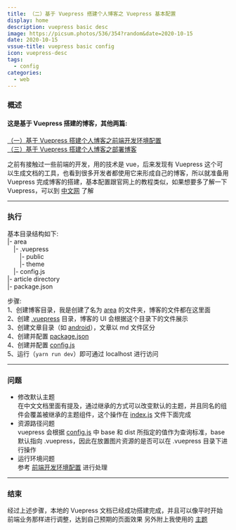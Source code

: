 ```yaml
---
title: （二）基于 Vuepress 搭建个人博客之 Vuepress 基本配置
display: home
description: vuepress basic desc
image: https://picsum.photos/536/354?random&date=2020-10-15
date: 2020-10-15
vssue-title: vuepress basic config
icon: vuepress-desc
tags:
  - config
categories:
  - web
---
```


### 概述

#### 这是基于 Vuepress 搭建的博客，其他两篇:

[（一）基于 Vuepress 搭建个人博客之前端开发环境配置](https://www.zakli.cn/web/web-env.html)<br/>
[（三）基于 Vuepress 搭建个人博客之部署博客](https://www.zakli.cn/web/deploy-blog.html)

之前有接触过一些前端的开发，用的技术是 vue，后来发现有 Vuepress 这个可以生成文档的工具，也看到很多开发者都使用它来形成自己的博客，所以就准备用 Vuepress 完成博客的搭建，基本配置跟官网上的教程类似，如果想要多了解一下 Vuepress，可以到 [中文网](http://caibaojian.com/vuepress/) 了解

---

### 执行
基本目录结构如下:<br/>
|- area<br/>
&emsp;|- .vuepress<br/>
&emsp;&emsp;|- public<br/>
&emsp;&emsp;|- theme<br/>
&emsp;|- config.js<br/>
|- article directory<br/>
|- package.json <br/>

步骤:<br/>
1、创建博客目录，我是创建了名为 [area](https://github.com/ZakAnun/area) 的文件夹，博客的文件都在这里面<br/>
2、创建 [.vuepress](https://github.com/ZakAnun/area/tree/master/.vuepress) 目录，博客的 UI 会根据这个目录下的文件展示<br/>
3、创建文章目录（如 [android](https://github.com/ZakAnun/area/tree/master/android)），文章以 md 文件区分<br/>
4、创建并配置 [package.json](https://github.com/ZakAnun/area/blob/master/package.json)<br/>
4、创建并配置 [config.js](https://github.com/ZakAnun/area/blob/master/.vuepress/config.js)<br/>
5、运行（`yarn run dev`）即可通过 localhost 进行访问<br/>

---

### 问题
- 修改默认主题<br/>
在中文文档里面有提及，通过继承的方式可以改变默认的主题，并且同名的组件会覆盖被继承的主题组件，这个操作在 [index.js](https://github.com/ZakAnun/area/blob/master/.vuepress/theme/index.js) 文件下面完成<br/>
- 资源路径问题<br/>
vuepress 会根据 [config.js](https://github.com/ZakAnun/area/blob/master/.vuepress/config.js) 中 base 和 dist 所指定的值作为查询标准，base 默认指向 .vuepress，因此在放置图片资源的是否可以在 .vuepress 目录下进行操作<br/>
- 运行环境问题<br/>
参考 [前端开发环境配置](https://www.zakli.cn/web/web-env.html) 进行处理<br/>

---

### 结束

经过上述步骤，本地的 Vuepress 文档已经成功搭建完成，并且可以像平时开始前端业务那样进行调整，达到自己预期的页面效果
另外附上我使用的 [主题](https://github.com/tolking/vuepress-theme-ououe)